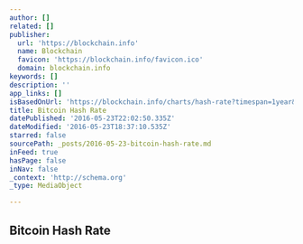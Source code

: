 ```yaml
---
author: []
related: []
publisher:
  url: 'https://blockchain.info'
  name: Blockchain
  favicon: 'https://blockchain.info/favicon.ico'
  domain: blockchain.info
keywords: []
description: ''
app_links: []
isBasedOnUrl: 'https://blockchain.info/charts/hash-rate?timespan=1year&amp;showDataPoints=false&amp;daysAverageString=1&amp;show_header=true&amp;scale=0&amp;address='
title: Bitcoin Hash Rate
datePublished: '2016-05-23T22:02:50.335Z'
dateModified: '2016-05-23T18:37:10.535Z'
starred: false
sourcePath: _posts/2016-05-23-bitcoin-hash-rate.md
inFeed: true
hasPage: false
inNav: false
_context: 'http://schema.org'
_type: MediaObject

---
```

<article style=""><h1>Bitcoin Hash Rate</h1></article>